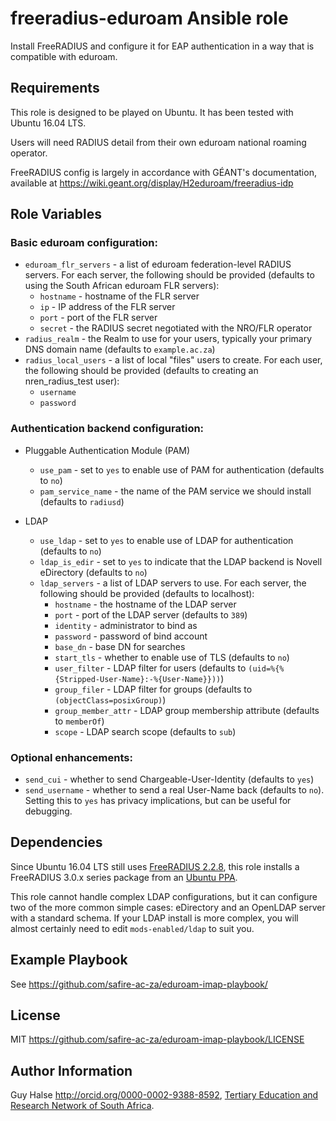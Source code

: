 freeradius-eduroam Ansible role
===============================

Install FreeRADIUS and configure it for EAP authentication in a way that is compatible with eduroam.

Requirements
------------

This role is designed to be played on Ubuntu. It has been tested with Ubuntu 16.04 LTS.

Users will need RADIUS detail from their own eduroam national roaming operator.

FreeRADIUS config is largely in accordance with GÉANT's documentation, available at <https://wiki.geant.org/display/H2eduroam/freeradius-idp>

Role Variables
--------------

### Basic eduroam configuration:

 * `eduroam_flr_servers` - a list of eduroam federation-level RADIUS servers. For each server, the following should be provided (defaults to using the South African eduroam FLR servers):
   * `hostname` - hostname of the FLR server
   * `ip` - IP address of the FLR server
   * `port` - port of the FLR server
   * `secret` - the RADIUS secret negotiated with the NRO/FLR operator
 * `radius_realm` - the Realm to use for your users, typically your primary DNS domain name (defaults to `example.ac.za`)
 * `radius_local_users` - a list of local "files" users to create. For each user, the following should be provided (defaults to creating an nren_radius_test user):
   * `username`
   * `password`

### Authentication backend configuration:

 * Pluggable Authentication Module (PAM)
   * `use_pam` - set to `yes` to enable use of PAM for authentication (defaults to `no`)
   * `pam_service_name` - the name of the PAM service we should install (defaults to `radiusd`)

 * LDAP
   * `use_ldap` - set to `yes` to enable use of LDAP for authentication (defaults to `no`)
   * `ldap_is_edir` - set to `yes` to indicate that the LDAP backend is Novell eDirectory (defaults to `no`)
   * `ldap_servers` - a list of LDAP servers to use. For each server, the following should be provided (defaults to localhost):
     * `hostname` - the hostname of the LDAP server
     * `port` - port of the LDAP server (defaults to `389`)
     * `identity` - administrator to bind as
     * `password` - password of bind account
     * `base_dn` - base DN for searches
     * `start_tls` - whether to enable use of TLS (defaults to `no`)
     * `user_filter` - LDAP filter for users (defaults to `(uid=%{%{Stripped-User-Name}:-%{User-Name}}))`)
     * `group_filer` - LDAP filter for groups (defaults to `(objectClass=posixGroup)`)
     * `group_member_attr` - LDAP group membership attribute (defaults to `memberOf`)
     * `scope` - LDAP search scope (defaults to `sub`)

### Optional enhancements:

 * `send_cui` - whether to send Chargeable-User-Identity (defaults to `yes`)
 * `send_username` - whether to send a real User-Name back (defaults to `no`). Setting this to `yes` has privacy implications, but can be useful for debugging.

Dependencies
------------

Since Ubuntu 16.04 LTS still uses [FreeRADIUS 2.2.8](https://packages.ubuntu.com/xenial/amd64/freeradius), this role installs a FreeRADIUS 3.0.x series package from an [Ubuntu PPA](https://launchpad.net/~freeradius/+archive/ubuntu/stable-3.0/).

This role cannot handle complex LDAP configurations, but it can configure two of the more common simple cases: eDirectory and an OpenLDAP server with a standard schema. If your LDAP install is more complex, you will almost certainly need to edit `mods-enabled/ldap` to suit you.

Example Playbook
----------------

See <https://github.com/safire-ac-za/eduroam-imap-playbook/>

License
-------

MIT <https://github.com/safire-ac-za/eduroam-imap-playbook/LICENSE>

Author Information
------------------

Guy Halse <http://orcid.org/0000-0002-9388-8592>,
[Tertiary Education and Research Network of South Africa](http://www.tenet.ac.za/).
